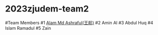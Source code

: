 # 2023zjudem-team2
#Team Members
#1 [Alam Md Ashraful(王航)](https://pages.github.com/)
#2 Amin Al
#3 Abdul Huq
#4 Islam Ramadul
#5 Zain
